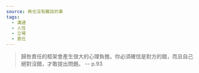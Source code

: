 ```yaml
---
source: 再也沒有難談的事
tags:
  - 溝通
  - 人性
  - 立場
  - 責任
---
```

> 歸咎責任的框架會產生很大的心理負擔。你必須確信是對方的錯，而且自己絕對沒錯，才敢提出問題。
> \-- p.93